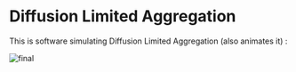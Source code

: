 # Diffusion Limited Aggregation

This is software simulating Diffusion Limited Aggregation (also animates it) :


![final](https://user-images.githubusercontent.com/66306556/181917645-5481ab08-89e0-472c-8112-d4346a1c0a5e.png)

